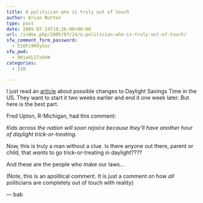 ```yaml
---
title: A politician who is truly out of touch
author: Brian Button
type: post
date: 2005-07-24T19:26:00+00:00
url: /index.php/2005/07/24/a-politician-who-is-truly-out-of-touch/
sfw_comment_form_password:
  - E10Fi9RXy5oc
sfw_pwd:
  - 9HjwVL1TxXeW
categories:
  - 110

---
```

I just read an [article][1] about possible changes to Daylight Savings Time in the US. They want to start it two weeks earlier and end it one week later. But here is the best part.

Fred Upton, R-Michigan, had this comment:

_Kids across the nation will soon rejoice because they&rsquo;ll have another hour of daylight trick-or-treating._

Now, this is truly a man without a clue. Is there anyone out there, parent or child, that _wants_ to go trick-or-treating in daylight????

And these are the people who make our laws&hellip;

(Note, this is an apolitical comment. It is just a comment on how _all_ politicians are completely out of touch with reality)

&mdash; bab

&nbsp;

 [1]: http://www.cnn.com/2005/POLITICS/07/22/congress.daylighttime.ap/index.html